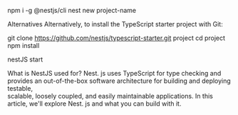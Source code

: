 npm i -g @nestjs/cli
nest new project-name

Alternatives
Alternatively, to install the TypeScript starter project with Git:

git clone https://github.com/nestjs/typescript-starter.git project
cd project
npm install

nestJS start

What is NestJS used for?
Nest. js uses TypeScript for type checking and provides an out-of-the-box software architecture for building and deploying testable, <br>
  scalable, loosely coupled, and easily maintainable applications. In this article, we'll explore Nest. js and what you can build with it.

